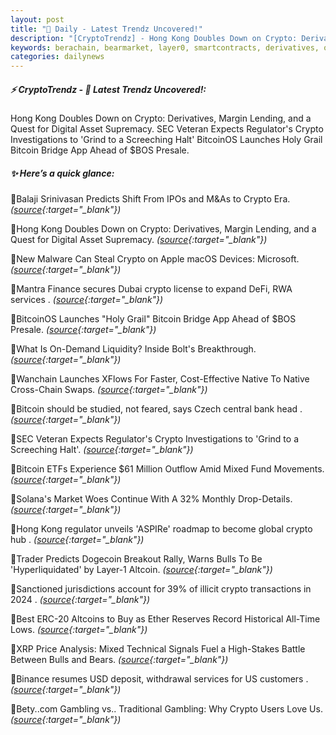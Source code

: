 ```yaml
---
layout: post
title: "🌇 Daily - Latest Trendz Uncovered!"
description: "[CryptoTrendz] - Hong Kong Doubles Down on Crypto: Derivatives, Margin Lending, and a Quest for Digital Asset Supremacy. SEC Veteran Expects Regulator's Crypto Investigations to 'Grind to a Screeching Halt' BitcoinOS Launches Holy Grail Bitcoin Bridge App Ahead of $BOS Presale."
keywords: berachain, bearmarket, layer0, smartcontracts, derivatives, oracles, btc, altcoins
categories: dailynews
---
```


##### ⚡ CryptoTrendz - 📌 *Latest Trendz Uncovered!:*

Hong Kong Doubles Down on Crypto: Derivatives, Margin Lending, and a Quest for Digital Asset Supremacy. SEC Veteran Expects Regulator's Crypto Investigations to 'Grind to a Screeching Halt' BitcoinOS Launches Holy Grail Bitcoin Bridge App Ahead of $BOS Presale.

##### ✨ *Here’s a quick glance:*


🔹Balaji Srinivasan Predicts Shift From IPOs and M&As to Crypto Era. *([source](https://s.avyag.com/nh67){:target="_blank"})*

🔹Hong Kong Doubles Down on Crypto: Derivatives, Margin Lending, and a Quest for Digital Asset Supremacy. *([source](https://s.avyag.com/phc2){:target="_blank"})*

🔹New Malware Can Steal Crypto on Apple macOS Devices: Microsoft. *([source](https://s.avyag.com/d7ga){:target="_blank"})*

🔹Mantra Finance secures Dubai crypto license to expand DeFi, RWA services . *([source](https://s.avyag.com/a1ls){:target="_blank"})*

🔹BitcoinOS Launches "Holy Grail" Bitcoin Bridge App Ahead of $BOS Presale. *([source](https://s.avyag.com/v3r2){:target="_blank"})*

🔹What Is On-Demand Liquidity? Inside Bolt's Breakthrough. *([source](https://s.avyag.com/1o9w){:target="_blank"})*

🔹Wanchain Launches XFlows For Faster, Cost-Effective Native To Native Cross-Chain Swaps. *([source](https://s.avyag.com/m7pi){:target="_blank"})*

🔹Bitcoin should be studied, not feared, says Czech central bank head . *([source](https://s.avyag.com/uhsk){:target="_blank"})*

🔹SEC Veteran Expects Regulator's Crypto Investigations to 'Grind to a Screeching Halt'. *([source](https://s.avyag.com/gew1){:target="_blank"})*

🔹Bitcoin ETFs Experience $61 Million Outflow Amid Mixed Fund Movements. *([source](https://s.avyag.com/gq11){:target="_blank"})*

🔹Solana's Market Woes Continue With A 32% Monthly Drop-Details. *([source](https://s.avyag.com/kcrn){:target="_blank"})*

🔹Hong Kong regulator unveils 'ASPIRe' roadmap to become global crypto hub . *([source](https://s.avyag.com/om6c){:target="_blank"})*

🔹Trader Predicts Dogecoin Breakout Rally, Warns Bulls To Be 'Hyperliquidated' by Layer-1 Altcoin. *([source](https://s.avyag.com/duy2){:target="_blank"})*

🔹Sanctioned jurisdictions account for 39% of illicit crypto transactions in 2024 . *([source](https://s.avyag.com/cr78){:target="_blank"})*

🔹Best ERC-20 Altcoins to Buy as Ether Reserves Record Historical All-Time Lows. *([source](https://s.avyag.com/m09v){:target="_blank"})*

🔹XRP Price Analysis: Mixed Technical Signals Fuel a High-Stakes Battle Between Bulls and Bears. *([source](https://s.avyag.com/cx09){:target="_blank"})*

🔹Binance resumes USD deposit, withdrawal services for US customers . *([source](https://s.avyag.com/mzi3){:target="_blank"})*

🔹Bety..com Gambling vs.. Traditional Gambling: Why Crypto Users Love Us. *([source](https://s.avyag.com/ochs){:target="_blank"})*
